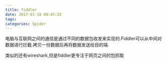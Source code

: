 ```yaml
---
title: fiddler
date: 2017-01-18 00:47:33
tags:
categories: Spider
---
```


电脑与互联网之间的通信是通过不同的数据包收发来实现的.Fiddler可以从中间对
数据进行拦截.拷贝一份数据后再将数据发送给目的端.

类似的还有wireshark,但是fiddler更专注于网页之间的包抓取
